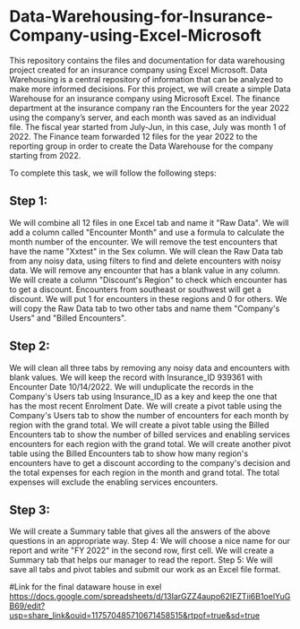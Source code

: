 # Data-Warehousing-for-Insurance-Company-using-Excel-Microsoft
This repository contains the files and documentation for data warehousing project created for an insurance company using Excel Microsoft. 
Data Warehousing is a central repository of information that can be analyzed to make more informed decisions. For this project, we will create a simple Data Warehouse for an insurance company using Microsoft Excel. The finance department at the insurance company ran the Encounters for the year 2022 using the company’s server, and each month was saved as an individual file. The fiscal year started from July-Jun, in this case, July was month 1 of 2022. The Finance team forwarded 12 files for the year 2022 to the reporting group in order to create the Data Warehouse for the company starting from 2022.

To complete this task, we will follow the following steps:

## Step 1:

We will combine all 12 files in one Excel tab and name it "Raw Data".
We will add a column called "Encounter Month" and use a formula to calculate the month number of the encounter.
We will remove the test encounters that have the name "Xxtest" in the Sex column.
We will clean the Raw Data tab from any noisy data, using filters to find and delete encounters with noisy data.
We will remove any encounter that has a blank value in any column.
We will create a column "Discount's Region" to check which encounter has to get a discount. Encounters from southeast or southwest will get a discount. We will put 1 for encounters in these regions and 0 for others.
We will copy the Raw Data tab to two other tabs and name them "Company's Users" and "Billed Encounters".

## Step 2:
We will clean all three tabs by removing any noisy data and encounters with blank values.
We will keep the record with Insurance_ID 939361 with Encounter Date 10/14/2022.
We will unduplicate the records in the Company's Users tab using Insurance_ID as a key and keep the one that has the most recent Enrolment Date.
We will create a pivot table using the Company's Users tab to show the number of encounters for each month by region with the grand total.
We will create a pivot table using the Billed Encounters tab to show the number of billed services and enabling services encounters for each region with the grand total.
We will create another pivot table using the Billed Encounters tab to show how many region's encounters have to get a discount according to the company's decision and the total expenses for each region in the month and grand total. The total expenses will exclude the enabling services encounters.

## Step 3:
We will create a Summary table that gives all the answers of the above questions in an appropriate way.
Step 4:
We will choose a nice name for our report and write "FY 2022" in the second row, first cell.
We will create a Summary tab that helps our manager to read the report.
Step 5:
We will save all tabs and pivot tables and submit our work as an Excel file format.

#Link for the final dataware house in exel
https://docs.google.com/spreadsheets/d/13IarGZZ4aupo62IEZTii6B1oelYuGB69/edit?usp=share_link&ouid=117570485710671458515&rtpof=true&sd=true
